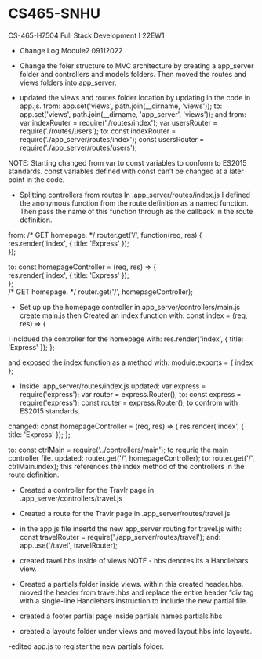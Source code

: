# CS465-SNHU
CS-465-H7504 Full Stack Development I 22EW1
- Change Log Module2 09112022
- Change the foler structure to MVC architecture by creating a app_server folder and controllers and models folders. Then moved the routes and views folders into app_server.

- updated the views and routes folder location by updating in the code in app.js.
from:
app.set('views', path.join(__dirname, 'views'));
to:
app.set('views', path.join(__dirname, 'app_server', 'views'));
and
from:
var indexRouter = require('./routes/index');
var usersRouter = require('./routes/users');
to:
const indexRouter = require('./app_server/routes/index');
const usersRouter = require('./app_server/routes/users');

NOTE: Starting changed from var to const variables to conform to ES2015 standards.
const variables defined with const can’t be changed at a later point in the code.


- Splitting controllers from routes
In .app_server/routes/index.js I defined the anonymous function from the route definition as a named function.
 Then pass the name of this function through as the callback in the route definition.

from:
/* GET homepage. */
router.get('/', function(req, res) {          
  res.render('index', { title: 'Express' });   
});

to:
const homepageController = (req, res) => {      
  res.render('index', { title: 'Express' });    
};                                              
/* GET homepage. */
router.get('/', homepageController);

- Set up up the homepage controller in app_server/controllers/main.js
create main.js then Created an index function with:
const index = (req, res) => { 

I incldued the controller for the homepage with:
 res.render('index', { title: 'Express' });
};

and exposed the index function as a method with:
module.exports = {
index
};

- Inside .app_server/routes/index.js updated:
var express = require('express');
var router = express.Router();
to:
const express = require('express');
const router = express.Router();
to confrom with ES2015 standards.

changed:
const homepageController = (req, res) => {
    res.render('index', { title: 'Express' }); 
};

to:
const ctrlMain = require('../controllers/main');
to requrie the main controller file.
updated:
router.get('/', homepageController);
to:
router.get('/', ctrlMain.index); 
this references the index method of the controllers in the route definition.

- Created a controller for the Travlr page in .app_server/controllers/travel.js

- Created a route for the Travlr page
in .app_server/routes/travel.js

- in the app.js file insertd the new app_server routing for travel.js with:
const travelRouter = require('./app_server/routes/travel');
and:
app.use('/tavel', travelRouter);

- created tavel.hbs inside of views
NOTE - hbs denotes its a Handlebars view.

- Created a partials folder inside views. within this created header.hbs. moved the header from travel.hbs and replace the entire header “div tag with a single-line Handlebars instruction to include the new partial file.

- created a footer partial page inside partials names partials.hbs

- created a layouts folder under views and moved layout.hbs into layouts. 

-edited app.js to register the new partials folder.

